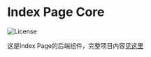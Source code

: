 # Index Page Core

![License](https://img.shields.io/badge/License-MIT-dark_green)

这是Index Page的后端组件，完整项目内容[见这里](https://github.com/Zhoucheng133/Index-Page)